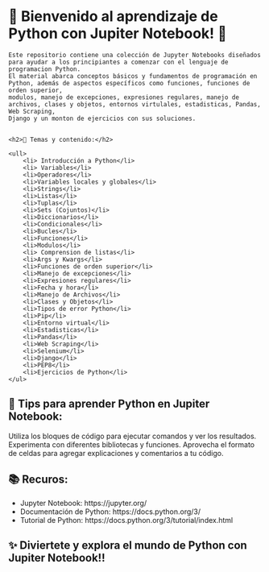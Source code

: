 <html>
<body>
    <h1>🌟 Bienvenido al aprendizaje de Python con Jupiter Notebook! 🌟</h1>

    
    Este repositorio contiene una colección de Jupyter Notebooks diseñados para ayudar a los principiantes a comenzar con el lenguaje de programacion Python.
    El material abarca conceptos básicos y fundamentos de programación en Python, además de aspectos específicos como funciones, funciones de orden superior,
    modulos, manejo de excepciones, expresiones regulares, manejo de archivos, clases y objetos, entornos virtulales, estadisticas, Pandas, Web Scraping,
    Django y un monton de ejercicios con sus soluciones.
    

    <h2>🎯 Temas y contenido:</h2>
    
    <ull>
        <li> Introducción a Python</li>
        <li> Variables</li>
        <li>Operadores</li> 
        <li>Variables locales y globales</li> 
        <li>Strings</li> 
        <li>Listas</li>
        <li>Tuplas</li> 
        <li>Sets (Cojuntos)</li> 
        <li>Diccionarios</li> 
        <li>Condicionales</li>
        <li>Bucles</li> 
        <li>Funciones</li> 
        <li>Modulos</li> 
        <li> Comprension de listas</li>
        <li>Args y Kwargs</li> 
        <li>Funciones de orden superior</li> 
        <li>Manejo de excepciones</li>
        <li>Expresiones regulares</li> 
        <li>Fecha y hora</li>
        <li>Manejo de Archivos</li> 
        <li>Clases y Objetos</li> 
        <li>Tipos de error Python</li> 
        <li>Pip</li> 
        <li>Entorno virtual</li> 
        <li>Estadisticas</li> 
        <li>Pandas</li>
        <li>Web Scraping</li> 
        <li>Selenium</li> 
        <li>Django</li> 
        <li>PEP8</li> 
        <li>Ejercicios de Python</li>
    </ul>


<h2>🚀 Tips para aprender Python en Jupiter Notebook:</h2>

Utiliza los bloques de código para ejecutar comandos y ver los resultados.
Experimenta con diferentes bibliotecas y funciones.
Aprovecha el formato de celdas para agregar explicaciones y comentarios a tu código.

<h2>📚 Recuros:</h2>

<ul>
    <li>Jupyter Notebook: https://jupyter.org/</li>
    <li>Documentación de Python: https://docs.python.org/3/</li>
    <li>Tutorial de Python: https://docs.python.org/3/tutorial/index.html</li>
</ul>


<h2>✨ Diviertete y explora el mundo de Python con Jupiter Notebook!!</h2>

    
</body>
</html>



